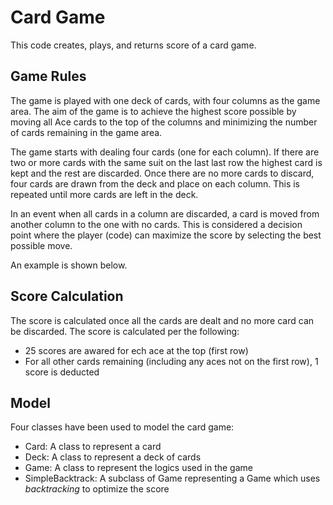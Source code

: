 # Card Game
This code creates, plays, and returns score of a card game.

## Game Rules
The game is played with one deck of cards, with four columns as the game area.
The aim of the game is to achieve the highest score possible by moving all Ace cards to the top of the columns and minimizing the number of cards remaining in the game area. 

The game starts with dealing four cards (one for each column). 
If there are two or more cards with the same suit on the last last row the highest card is kept and the rest are discarded.
Once there are no more cards to discard, four cards are drawn from the deck and place on each column. 
This is repeated until more cards are left in the deck.

In an event when all cards in a column are discarded, a card is moved from another column to the one with no cards. 
This is considered a decision point where the player (code) can maximize the score by selecting the best possible move.

An example is shown below.



## Score Calculation
The score is calculated once all the cards are dealt and no more card can be discarded. 
The score is calculated per the following:
- 25 scores are awared for ech ace at the top (first row)
- For all other cards remaining (including any aces not on the first row), 1 score is deducted

## Model
Four classes have been used to model the card game:
- Card: A class to represent a card
- Deck: A class to represent a deck of cards
- Game: A class to represent the logics used in the game
- SimpleBacktrack: A subclass of Game representing a Game which uses *backtracking* to optimize the score

